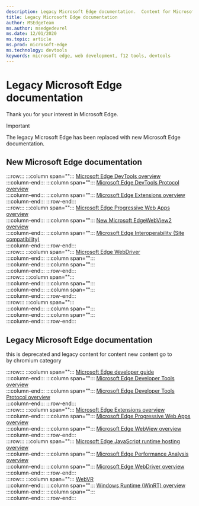 ```yaml
---
description: Legacy Microsoft Edge documentation.  Content for Microsoft Edge (edgeHTML).
title: Legacy Microsoft Edge documentation
author: MSEdgeTeam
ms.author: msedgedevrel
ms.date: 12/01/2020
ms.topic: article
ms.prod: microsoft-edge
ms.technology: devtools
keywords: microsoft edge, web development, f12 tools, devtools
---
```

# Legacy Microsoft Edge documentation  

Thank you for your interest in Microsoft Edge.  

> [!IMPORTANT]
> The legacy Microsoft Edge has been replaced with new Microsoft Edge documentation.  

## New Microsoft Edge documentation  

:::row:::
   :::column span="":::
      [Microsoft Edge DevTools overview][DevtoolsGuideChromiumMain]  
   :::column-end:::
   :::column span="":::
      [Microsoft Edge DevTools Protocol overview][DevtoolsProtocolChromiumMain]  
   :::column-end:::
   :::column span="":::
      [Microsoft Edge Extensions overview][ExtensionsChromiumIndex]  
   :::column-end:::
:::row-end:::  
:::row:::
   :::column span="":::
      [Microsoft Edge Progressive Web Apps overview][ProgressiveWebAppsChromiumIndex]  
   :::column-end:::
   :::column span="":::
      [New Microsoft EdgeWebView2 overview][Webview2Index]  
   :::column-end:::
   :::column span="":::
      [Microsoft Edge Interoperability (Site compatibility)][WebPlatformSiteImpactingChanges]  
   :::column-end:::
:::row-end:::  
:::row:::
   :::column span="":::
      [Microsoft Edge WebDriver][WebdriverChromiumIndex]  
   :::column-end:::
   :::column span="":::
      &nbsp;  
   :::column-end:::
   :::column span="":::
      &nbsp;  
   :::column-end:::
:::row-end:::  
:::row:::
   :::column span="":::
      &nbsp;  
   :::column-end:::
   :::column span="":::
      &nbsp;  
   :::column-end:::
   :::column span="":::
      &nbsp;  
   :::column-end:::
:::row-end:::  
:::row:::
   :::column span="":::
      &nbsp;  
   :::column-end:::
   :::column span="":::
      &nbsp;  
   :::column-end:::
   :::column span="":::
      &nbsp;  
   :::column-end:::
:::row-end:::  

## Legacy Microsoft Edge documentation  

this is deprecated and legacy content for content new content go to  
by chromium category  

:::row:::
   :::column span="":::
      [Microsoft Edge developer guide][EdgehtmlDevGuideIndex]  
   :::column-end:::
   :::column span="":::
      [Microsoft Edge Developer Tools overview][EdgehtmlDevtoolsGuideIndex]  
   :::column-end:::
   :::column span="":::
      [Microsoft Edge Developer Tools Protocol overview][EdgehtmlDevtoolsProtocolIndex]  
   :::column-end:::
:::row-end:::  
:::row:::
   :::column span="":::
      [Microsoft Edge Extensions overview][EdgehtmlExtensionsIndex]  
   :::column-end:::
   :::column span="":::
      [Microsoft Edge Progressive Web Apps overview][EdgehtmlProgressiveWebAppsIndex]  
   :::column-end:::
   :::column span="":::
      [Microsoft Edge WebView overview][EdgehtmlHostingWebviewIndex]  
   :::column-end:::
:::row-end:::  
:::row:::
   :::column span="":::
      [Microsoft Edge JavaScript runtime hosting overview][EdgehtmlHostingJavascriptRuntimeHostingIndex]  
   :::column-end:::
   :::column span="":::
      [Microsoft Edge Performance Analysis overview][EdgehtmlPerformanceAnalysisIndex]  
   :::column-end:::
   :::column span="":::
      [Microsoft Edge WebDriver overview][EdgehtmlWebdriverIndex]  
   :::column-end:::
:::row-end:::  
:::row:::
   :::column span="":::
      [WebVR][WebvrIndex]  
   :::column-end:::
   :::column span="":::
      [Windows Runtime (WinRT) overview][EdgehtmlWindowsRuntimeIndex]  
   :::column-end:::
   :::column span="":::
      &nbsp;  
   :::column-end:::
:::row-end:::  

<!-- links -->  

[DevtoolsGuideChromiumMain]: ../devtools-guide-chromium/index.md "Microsoft Edge (Chromium) Developer Tools overview | Microsoft Docs"  
[DevtoolsProtocolChromiumMain]: ../devtools-protocol-chromium/index.md "Microsoft Edge (Chromium) DevTools Protocol overview | Microsoft Docs"  
[EdgehtmlDevGuideIndex]: ./dev-guide/index.md "Microsoft Edge Developer Guide | Microsoft Docs"  
[EdgehtmlDevtoolsGuideIndex]: ./devtools-guide/index.md "Microsoft Edge (EdgeHTML) Developer Tools | Microsoft Docs"  
[EdgehtmlDevtoolsProtocolIndex]: ./devtools-protocol/index.md "Microsoft Edge (EdgeHTML) DevTools Protocol | Microsoft Docs"  
[EdgehtmlExtensionsIndex]: ./extensions/index.md "Microsoft Edge (EdgeHTML) extensions | Microsoft Docs"  
[EdgehtmlProgressiveWebAppsIndex]: ./progressive-web-apps/index.md "Progressive Web Apps (EdgeHTML) on Windows | Microsoft Docs"  
[EdgehtmlHostingWebviewIndex]: ./hosting/webview/index.md "WebView (EdgeHTML) for Windows 10 apps | Microsoft Docs"  
[EdgehtmlHostingJavascriptRuntimeHostingIndex]: ./hosting/javascript-runtime-hosting/index.md "JavaScript runtime hosting | Microsoft Docs"  
[EdgehtmlPerformanceAnalysisIndex]: ./performance-analysis/index.md "Performance Analysis | Microsoft Docs"  
[EdgehtmlWebdriverIndex]: ./webdriver/index.md "WebDriver (EdgeHTML) | Microsoft Docs"  
[EdgehtmlWindowsRuntimeIndex]: ./windows-runtime/index.md "Windows Runtime (WinRT) for JavaScript | Microsoft Docs"  
[ExtensionsChromiumIndex]: ../extensions-chromium/index.md "Microsoft Edge (Chromium) Extensions overview | Microsoft Docs"  
[ProgressiveWebAppsChromiumIndex]: ../progressive-web-apps-chromium/index.md "Progressive Web Apps on Windows overview | Microsoft Docs"  
[WebdriverChromiumIndex]: ../webdriver-chromium/index.md "Use WebDriver (Chromium) for test automation overview | Microsoft Docs"  
[WebPlatformSiteImpactingChanges]: ../web-platform/site-impacting-changes.md "Site compatibility-impacting changes coming to Microsoft Edge | Microsoft Docs"  
[Webview2Index]: ../webview2/index.md "Introduction to Microsoft Edge WebView2 | Microsoft Docs"  

[WebvrIndex]: /microsoft-edge/webvr/index "WebVR Developer's Guide | Microsoft Docs"  

